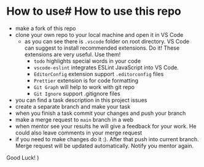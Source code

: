 # How to use# How to use this repo

- make a fork of this repo
- clone your own repo to your local machine and open it in VS Code
  - as you can see there is `.vscode` folder on root directory. VS Code can suggest to install recommended extensions. Do it! These extensions are very useful. Use them!
    - `todo` highlights special words in your code
    - `vscode-eslint` integrates ESLint JavaScript into VS Code.
    - `EditorConfig` extension support `.editorconfig` files
    - `Prettier` extension is for code formatting
    - `Git Graph` will help to work with git repo
    - `Git Ignore` support .gitignore files
- you can find a task description in this project issues
- create a separate branch and make your task
- when you finish a task commit your changes and push your branch
- make a merge request to `main` branch in a web
- when mentor see your results he will give a feedback for your work. He could also leave comments in your merge request
- if you need to make changes do it :). After that push into current branch. Merge request will be updated automatically. Notify you mentor again.

Good Luck! )
